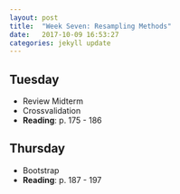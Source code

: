 ```yaml
---
layout: post
title:  "Week Seven: Resampling Methods"
date:   2017-10-09 16:53:27
categories: jekyll update
---
```


## Tuesday
- Review Midterm
- Crossvalidation
- **Reading**: p. 175 - 186

## Thursday
- Bootstrap
- **Reading**: p. 187 - 197